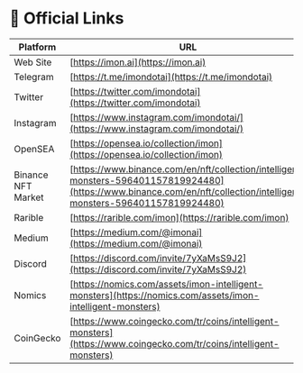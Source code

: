 # 🔑 Official Links

| Platform           | URL                                                                                                                                                                    |
| ------------------ | ---------------------------------------------------------------------------------------------------------------------------------------------------------------------- |
| Web Site           | [https://imon.ai](https://imon.ai)                                                                                                                                     |
| Telegram           | [https://t.me/imondotai](https://t.me/imondotai)                                                                                                                       |
| Twitter            | [https://twitter.com/imondotai](https://twitter.com/imondotai)                                                                                                         |
| Instagram          | [https://www.instagram.com/imondotai/](https://www.instagram.com/imondotai/)                                                                                           |
| OpenSEA            | [https://opensea.io/collection/imon](https://opensea.io/collection/imon)                                                                                               |
| Binance NFT Market | [https://www.binance.com/en/nft/collection/intelligent-monsters-596401157819924480](https://www.binance.com/en/nft/collection/intelligent-monsters-596401157819924480) |
| Rarible            | [https://rarible.com/imon](https://rarible.com/imon)                                                                                                                   |
| Medium             | [https://medium.com/@imonai](https://medium.com/@imonai)                                                                                                               |
| Discord            | [https://discord.com/invite/7yXaMsS9J2](https://discord.com/invite/7yXaMsS9J2)                                                                                         |
| Nomics             | [https://nomics.com/assets/imon-intelligent-monsters](https://nomics.com/assets/imon-intelligent-monsters)                                                             |
| CoinGecko          | [https://www.coingecko.com/tr/coins/intelligent-monsters](https://www.coingecko.com/tr/coins/intelligent-monsters)                                                     |
